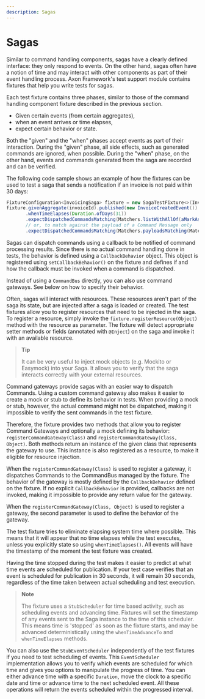 ```yaml
---
description: Sagas
---
```


# Sagas

Similar to command handling components, sagas have a clearly defined interface: they only respond to events. On the other hand, sagas often have a notion of time and may interact with other components as part of their event handling process. Axon Framework's test support module contains fixtures that help you write tests for sagas.

Each test fixture contains three phases, similar to those of the command handling component fixture described in the previous section.

* Given certain events (from certain aggregates),
* when an event arrives or time elapses,
* expect certain behavior or state.

Both the "given" and the "when" phases accept events as part of their interaction. During the "given" phase, all side effects, such as generated commands are ignored, when possible. During the "when" phase, on the other hand, events and commands generated from the saga are recorded and can be verified.

The following code sample shows an example of how the fixtures can be used to test a saga that sends a notification if an invoice is not paid within 30 days:

```java
FixtureConfiguration<InvoicingSaga> fixture = new SagaTestFixture<>(InvoicingSaga.class);
fixture.givenAggregate(invoiceId).published(new InvoiceCreatedEvent()) 
       .whenTimeElapses(Duration.ofDays(31)) 
       .expectDispatchedCommandsMatching(Matchers.listWithAllOf(aMarkAsOverdueCommand())); 
       // or, to match against the payload of a Command Message only 
       .expectDispatchedCommandsMatching(Matchers.payloadsMatching(Matchers.listWithAllOf(aMarkAsOverdueCommand())));
```

Sagas can dispatch commands using a callback to be notified of command processing results. Since there is no actual command handling done in tests, the behavior is defined using a `CallbackBehavior` object. This object is registered using `setCallbackBehavior()` on the fixture and defines if and how the callback must be invoked when a command is dispatched.

Instead of using a `CommandBus` directly, you can also use command gateways. See below on how to specify their behavior.

Often, sagas will interact with resources. These resources aren't part of the saga its state, but are injected after a saga is loaded or created. The test fixtures allow you to register resources that need to be injected in the saga. To register a resource, simply invoke the `fixture.registerResource(Object)` method with the resource as parameter. The fixture will detect appropriate setter methods or fields (annotated with `@Inject`) on the saga and invoke it with an available resource.

> **Tip**
>
> It can be very useful to inject mock objects (e.g. Mockito or Easymock) into your Saga. It allows you to verify that the saga interacts correctly with your external resources.

Command gateways provide sagas with an easier way to dispatch Commands. Using a custom command gateway also makes it easier to create a mock or stub to define its behavior in tests. When providing a mock or stub, however, the actual command might not be dispatched, making it impossible to verify the sent commands in the test fixture.

Therefore, the fixture provides two methods that allow you to register Command Gateways and optionally a mock defining its behavior: `registerCommandGateway(Class)` and `registerCommandGateway(Class, Object)`. Both methods return an instance of the given class that represents the gateway to use. This instance is also registered as a resource, to make it eligible for resource injection.

When the `registerCommandGateway(Class)` is used to register a gateway, it dispatches Commands to the CommandBus managed by the fixture. The behavior of the gateway is mostly defined by the `CallbackBehavior` defined on the fixture. If no explicit `CallbackBehavior` is provided, callbacks are not invoked, making it impossible to provide any return value for the gateway.

When the `registerCommandGateway(Class, Object)` is used to register a gateway, the second parameter is used to define the behavior of the gateway.

The test fixture tries to eliminate elapsing system time where possible. This means that it will appear that no time elapses while the test executes, unless you explicitly state so using `whenTimeElapses()`. All events will have the timestamp of the moment the test fixture was created.

Having the time stopped during the test makes it easier to predict at what time events are scheduled for publication. If your test case verifies that an event is scheduled for publication in 30 seconds, it will remain 30 seconds, regardless of the time taken between actual scheduling and test execution.

> **Note**
>
> The fixture uses a `StubScheduler` for time based activity, such as scheduling events and advancing time. Fixtures will set the timestamp of any events sent to the Saga instance to the time of this scheduler. This means time is 'stopped' as soon as the fixture starts, and may be advanced deterministically using the `whenTimeAdvanceTo` and `whenTimeElapses` methods.

You can also use the `StubEventScheduler` independently of the test fixtures if you need to test scheduling of events. This `EventScheduler` implementation allows you to verify which events are scheduled for which time and gives you options to manipulate the progress of time. You can either advance time with a specific `Duration`, move the clock to a specific date and time or advance time to the next scheduled event. All these operations will return the events scheduled within the progressed interval.
